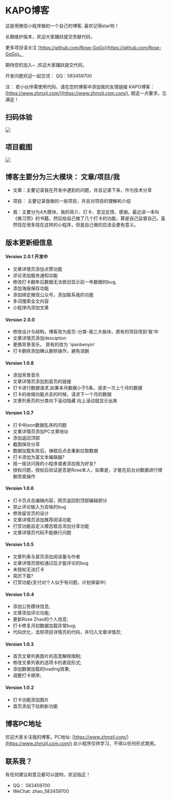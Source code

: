 # KAPO博客
这是用微信小程序做的一个自己的博客, 喜欢记得star哟！

长期维护版本，欢迎大家踊跃提交贡献代码，

更多项目请关注 [https://github.com/Rose-GoGo](https://github.com/Rose-GoGo)。

期待您的加入~ ,欢迎大家踊跃提交代码，

开发问题欢迎一起交流： QQ：583459700

注： 若小伙伴需使用代码，请在您的博客中添加我的友情链接 KAPO博客：[https://www.zhmzjl.com/](https://www.zhmzjl.com.com/), 就这一点要求，忘满足！



## 扫码体验

<p><img src="https://zhmzjl.com/uploadfile/2018/1018/20181018070448419.jpg" /></p>


## 项目截图

<p>
    <img src="https://zhmzjl.com/uploadfile/2018/1018/20181018064945183.jpg" />
</p>


## 博客主要分为三大模块： 文章/项目/我

- 文章：主要记录我在开发中遇到的问题，并且记录下来，作为技术分享

- 项目： 主要记录我做的一些项目，并且对项目的理解和介绍

- 我：主要分为4大模块，我的简介、打卡、意见反馈、感谢。最近读一本叫《微习惯》的书籍，然后给自己做了几个打卡的功能，算是自己监督自己。虽然现在很多现在这样的小程序，但是自己做的应该会更有意义。



## 版本更新细信息

#### Version 2.0.1 开发中
- 文章详情页添加点赞功能
- 评论添加服务通知功能
- 修改打卡翻年后数据无法依旧显示前一年数据的bug,
- 添加海报保存功能
- 添加绑定微信公众号，添加联系我的功能
- 多词搜索全文内容
- 小程序内添加文章



#### Version 2.0.0
- 修改设计与结构，博客改为首页-分类-我三大板块，原有的项目改到‘我’中
- 文章详情页添加desciption
- 更换背景音乐， 原有的改为 'qianbenyin'
- 打卡删除添加确认删除操作，避免误删


#### Version 1.0.8
-  添加背景音乐
-  文章详情页添加到首页的链接
-  打卡进行数据请求,如果本月数据小于5条，请求一次上个月的数据
-  打卡的收缩功能点击的时候，请求下一个月的数据
-  文章列表页的分类向下滚动隐藏 向上滚动就显示出来


#### Version 1.0.7
-  打卡中json数据乱序的问题
-  文章详情页添加PC文章地址
-  添加返回顶部
-  截图保存分享
-  数据加载失败后，弹框后点击重新拉取数据
-  打卡添加为富文本编辑器?
-  摇一摇访问我的小程序或者添加我为好友?
-  授权问题，授权后验证是否是Rose本人，如果是，才能在前台对数据进行增删改查操作


#### Version 1.0.6
-  打卡页点击编辑内容，网页返回到顶部编辑部分
-  禁止评论输入为空格的bug
-  修改留言页的设计
-  文章详情页添加推荐阅读功能
-  打赏功能自定义模态框且添加分享功能
-  文章详情页代码不能换行问题


#### Version 1.0.5
-  文章列表与首页添加阅读量与作者
-  文章详情页授权通过后才能评论的bug
-  未授权无法打卡
-  简历下载?
-  打赏功能(支付对个人似乎有问题，计划保留中)


#### Version 1.0.4
-  添加公告模块信息;
-  文章添加评论功能;
-  更新Rose Zhao的个人信息;
-  打卡修复月初数据加载异常bug;
-  代码优化，去除项目详情页的代码，并归入文章详情页;

#### Version 1.0.3
-  首页文章列表图片的高宽解除限制;
-  修改文章列表的选项卡的表现形式;
-  添加数据加载的loading效果;
-  调整打卡顺序;

#### Version 1.0.2
-  打卡功能添加图片
-  首页添加下拉刷新功能


## 博客PC地址
欢迎大家关注我的博客，PC地址: [https://www.zhmzjl.com/](https://www.zhmzjl.com.com/)
此小程序仅供学习，不得以任何形式商用。

## 联系我？
有任何建议和意见都可以提哟，欢迎指正！
- QQ： 583459700
- WeChat: zhao_583459700

